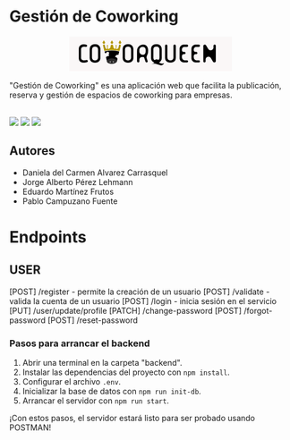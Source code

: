 # Gestión de Coworking 

<div align="center">
<img src="https://github.com/JonathanADB/Coworking/blob/main/frontend/src/assets/imgreadme/titulo.png">
</div> 

"Gestión de Coworking" es una aplicación web que facilita la publicación, reserva y gestión de espacios de coworking para empresas.
<br><br>

<div display="flex">
    <img src="https://img.shields.io/badge/Express%20js-000000?style=for-the-badge&logo=express&logoColor=white">
  <img src="https://img.shields.io/badge/Node%20js-339933?style=for-the-badge&logo=nodedotjs&logoColor=white">
  <img src="https://img.shields.io/badge/Postman-FF6C37?style=for-the-badge&logo=Postman&logoColor=white">
</div>



## Autores

- Daniela del Carmen Alvarez Carrasquel
- Jorge Alberto Pérez Lehmann
- Eduardo Martínez Frutos
- Pablo Campuzano Fuente

# Endpoints
## USER

[POST] /register - permite la creación de un usuario
[POST] /validate - valida la cuenta de un usuario
[POST] /login - inicia sesión en el servicio
[PUT] /user/update/profile
[PATCH] /change-password
[POST] /forgot-password
[POST] /reset-password

### Pasos para arrancar el backend

1. Abrir una terminal en la carpeta "backend".
2. Instalar las dependencias del proyecto con `npm install`.
3. Configurar el archivo `.env`.
4. Inicializar la base de datos con `npm run init-db`.
5. Arrancar el servidor con `npm run start`.

¡Con estos pasos, el servidor estará listo para ser probado usando POSTMAN!